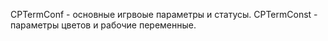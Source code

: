 CPTermConf - основные игрвоые параметры и статусы.
CPTermConst - параметры цветов и рабочие переменные.
